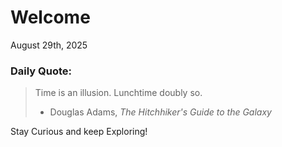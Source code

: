 # Welcome

August 29th, 2025

### Daily Quote:
> Time is an illusion. Lunchtime doubly so.
> 	- Douglas Adams, *The Hitchhiker's Guide to the Galaxy*

Stay Curious and keep Exploring!
